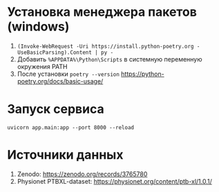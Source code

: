 # Установка менеджера пакетов (windows)
1) `(Invoke-WebRequest -Uri https://install.python-poetry.org -UseBasicParsing).Content | py -`
2) Добавить `%APPDATA%\Python\Scripts` в системную переменную окружения PATH
3) После установки `poetry --version`
https://python-poetry.org/docs/basic-usage/ 
 
# Запуск сервиса
```
uvicorn app.main:app --port 8000 --reload
```
# Источники данных

1. Zenodo: https://zenodo.org/records/3765780
2. Physionet PTBXL-dataset: https://physionet.org/content/ptb-xl/1.0.1/

